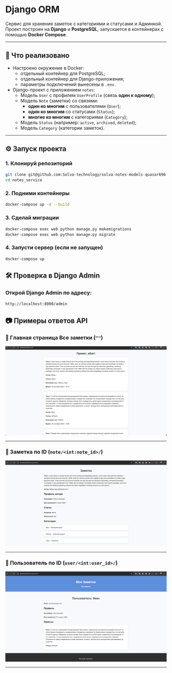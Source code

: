 # Django ORM
Сервис для хранения заметок с категориями и статусами и Админкой.  
Проект построен на **Django** и **PostgreSQL**, запускается в контейнерах с помощью **Docker Compose**.  

---

## 🚀 Что реализовано

- Настроено окружение в Docker:
  - отдельный контейнер для PostgreSQL;
  - отдельный контейнер для Django-приложения;
  - параметры подключений вынесены в `.env`.
- Django-проект с приложением `notes`:
  - Модель `User` с профилем `UserProfile` (связь **один к одному**);
  - Модель `Note` (заметки) со связями:
    - **один ко многим** с пользователями (`User`);
    - **один ко многим** со статусами (`Status`);
    - **многие ко многим** с категориями (`Category`);
  - Модель `Status` (например: `active`, `archived`, `deleted`);
  - Модель `Category` (категории заметок).

---

## ⚙️ Запуск проекта

### 1. Клонируй репозиторий
```bash
git clone git@github.com:Solva-technology/solva-notes-models-quasar696.git
cd notes_service
```
### 2. Подними контейнеры
```bash
docker-compose up -d --build
```
### 3. Сделай миграции
```bash
docker-compose exec web python manage.py makemigrations
docker-compose exec web python manage.py migrate

```
### 4. Запусти сервер (если не запущен)
```bash
docker-compose up
```
## 🛠 Проверка в Django Admin
### Открой Django Admin по адресу:

```bash
http://localhost:8000/admin
```

## 📷 Примеры ответов API

### 🔹 Главная страница Все заметки (`""`)
![Главная страница](notes_service/static/notes/note_list.png)

---

### 🔹 Заметка по ID (`note/<int:note_id>/`)
![Заметка по ID](notes_service/static/notes/note_detail.png)

---

### 🔹 Пользователь по ID (`user/<int:user_id>/`)
![Заметка по ID](notes_service/static/notes/user_detail.png)

---


